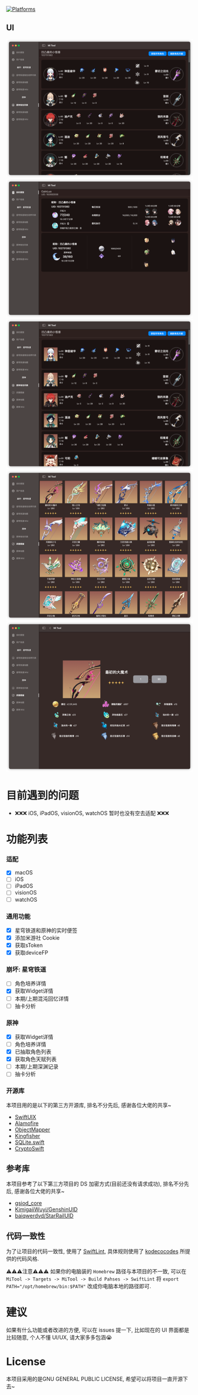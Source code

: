 [![Platforms](https://img.shields.io/badge/Platforms-macOS_iOS_iPadOS_watchOS_visionOS-yellowgreen?style=flat-square)](https://img.shields.io/badge/Platforms-macOS_iOS_tvOS_iPadOS_watchOS_visionOS-Green?style=flat-square)

## UI

![img-1](https://github.com/CainLuo/MiTool/blob/main/ScreenShot/img1.png)
![img-2](https://github.com/CainLuo/MiTool/blob/main/ScreenShot/img2.png)
![img-3](https://github.com/CainLuo/MiTool/blob/main/ScreenShot/img3.png)
![img-4](https://github.com/CainLuo/MiTool/blob/main/ScreenShot/img4.png)
![img-5](https://github.com/CainLuo/MiTool/blob/main/ScreenShot/img5.png)

# 目前遇到的问题

- ❌❌❌ iOS, iPadOS, visionOS, watchOS 暂时也没有空去适配 ❌❌❌

# 功能列表

### 适配

- [x] macOS
- [ ] iOS
- [ ] iPadOS
- [ ] visionOS
- [ ] watchOS

### 通用功能
- [x] 星穹铁道和原神的实时便签
- [x] 添加米游社 Cookie
- [x] 获取sToken
- [x] 获取deviceFP

### 崩坏: 星穹铁道
- [ ] 角色培养详情
- [x] 获取Widget详情
- [ ] 本期/上期混沌回忆详情
- [ ] 抽卡分析

### 原神
- [x] 获取Widget详情
- [ ] 角色培养详情
- [x] 已抽取角色列表
- [x] 获取角色天赋列表
- [ ] 本期/上期深渊记录
- [ ] 抽卡分析

### 开源库
本项目用的是以下的第三方开源库, 排名不分先后, 感谢各位大佬的共享~

- [SwiftUIX](https://github.com/SwiftUIX/SwiftUIX)
- [Alamofire](https://github.com/Alamofire/Alamofire)
- [ObjectMapper](https://github.com/tristanhimmelman/ObjectMapper)
- [Kingfisher](https://github.com/onevcat/Kingfisher)
- [SQLite.swift](https://github.com/stephencelis/SQLite.swift)
- [CryptoSwift](https://github.com/krzyzanowskim/CryptoSwift)

## 参考库
本项目参考了以下第三方项目的 DS 加密方式(目前还没有请求成功), 排名不分先后, 感谢各位大佬的共享~

- [gsiod_core](https://github.com/Genshin-bots/gsuid_core)
- [KimigaiiWuyi/GenshinUID](https://github.com/KimigaiiWuyi/GenshinUID)
- [baiqwerdvd/StarRailUID](https://github.com/baiqwerdvd/StarRailUID)

## 代码一致性
为了让项目的代码一致性, 使用了 [SwiftLint](https://github.com/realm/SwiftLint), 具体规则使用了 [kodecocodes](https://github.com/kodecocodes/swift-style-guide/tree/main?tab=readme-ov-file#classes-and-structures) 所提供的代码风格.

⚠️⚠️⚠️注意⚠️⚠️⚠️
如果你的电脑装的 `Homebrew` 路径与本项目的不一致, 可以在 `MiTool -> Targets -> MiTool -> Build Pahses -> SwiftLint` 将 `export PATH="/opt/homebrew/bin:$PATH"` 改成你电脑本地的路径即可.

# 建议
如果有什么功能或者改进的方便, 可以在 issues 提一下, 比如现在的 UI 界面都是比较随意, 个人不懂 UI/UX, 请大家多多包涵😭

# License
本项目采用的是GNU GENERAL PUBLIC LICENSE, 希望可以将项目一直开源下去~

